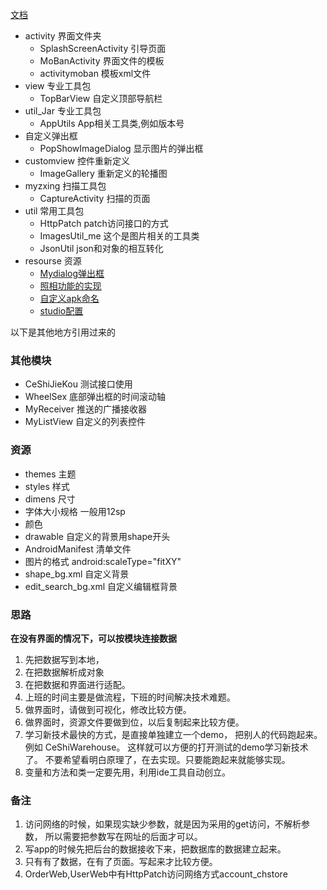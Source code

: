 [文档](myREADME.md)

- activity 界面文件夹
    - SplashScreenActivity 引导页面
    - MoBanActivity 界面文件的模板
    - activitymoban  模板xml文件
- view 专业工具包
    - TopBarView  自定义顶部导航栏
- util_Jar 专业工具包
    - AppUtils App相关工具类,例如版本号
- 自定义弹出框
    - PopShowImageDialog  显示图片的弹出框
- customview 控件重新定义
    - ImageGallery 重新定义的轮播图
- myzxing 扫描工具包
    - CaptureActivity 扫描的页面
- util 常用工具包
    - HttpPatch  patch访问接口的方式
    - ImagesUtil_me 这个是图片相关的工具类
    - JsonUtil  json和对象的相互转化
- resourse 资源
    - [Mydialog弹出框](resourse/Mydialog弹出框.md)
    - [照相功能的实现](resourse/照相功能的实现.md)
    - [自定义apk命名](resourse/自定义apk命名.md)
    - [studio配置](resourse/studio配置.md)

以下是其他地方引用过来的
### 其他模块
- CeShiJieKou 测试接口使用
- WheelSex 底部弹出框的时间滚动轴
- MyReceiver  推送的广播接收器
- MyListView 自定义的列表控件
### 资源
- themes 主题
- styles 样式
- dimens  尺寸
- 字体大小规格 一般用12sp
- 颜色
- drawable 自定义的背景用shape开头
- AndroidManifest 清单文件
- 图片的格式   android:scaleType="fitXY"
- shape_bg.xml  自定义背景
- edit_search_bg.xml  自定义编辑框背景

### 思路
**在没有界面的情况下，可以按模块连接数据**
1. 先把数据写到本地，
2. 在把数据解析成对象
3. 在把数据和界面进行适配。
4. 上班的时间主要是做流程，下班的时间解决技术难题。
5. 做界面时，请做到可视化，修改比较方便。
6. 做界面时，资源文件要做到位，以后复制起来比较方便。
7. 学习新技术最快的方式，是直接单独建立一个demo，
把别人的代码跑起来。例如 CeShiWarehouse。
这样就可以方便的打开测试的demo学习新技术了。
不要希望看明白原理了，在去实现。只要能跑起来就能够实现。
8. 变量和方法和类一定要先用，利用ide工具自动创立。
### 备注
1. 访问网络的时候，如果现实缺少参数，就是因为采用的get访问，不解析参数，
所以需要把参数写在网址的后面才可以。
2. 写app的时候先把后台的数据接收下来，把数据库的数据建立起来。
3. 只有有了数据，在有了页面。写起来才比较方便。
4. OrderWeb,UserWeb中有HttpPatch访问网络方式account_chstore




